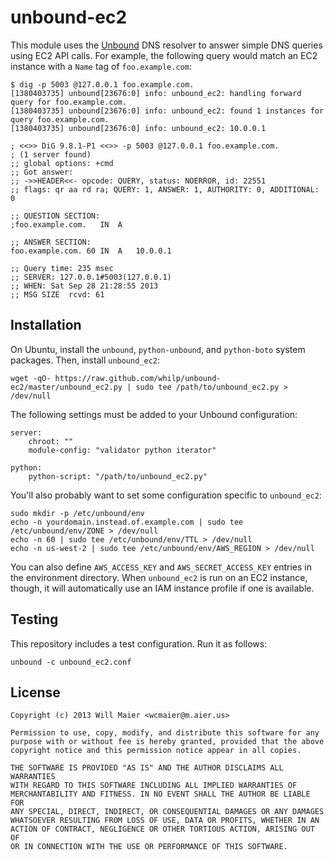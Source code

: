 # unbound-ec2

This module uses the [Unbound](http://unbound.net) DNS resolver to answer simple DNS queries using EC2 API calls. For example, the following query would match an EC2 instance with a `Name` tag of `foo.example.com`:

```
$ dig -p 5003 @127.0.0.1 foo.example.com.
[1380403735] unbound[23676:0] info: unbound_ec2: handling forward query for foo.example.com.
[1380403735] unbound[23676:0] info: unbound_ec2: found 1 instances for query foo.example.com.
[1380403735] unbound[23676:0] info: unbound_ec2: 10.0.0.1

; <<>> DiG 9.8.1-P1 <<>> -p 5003 @127.0.0.1 foo.example.com.
; (1 server found)
;; global options: +cmd
;; Got answer:
;; ->>HEADER<<- opcode: QUERY, status: NOERROR, id: 22551
;; flags: qr aa rd ra; QUERY: 1, ANSWER: 1, AUTHORITY: 0, ADDITIONAL: 0

;; QUESTION SECTION:
;foo.example.com.   IN  A

;; ANSWER SECTION:
foo.example.com. 60 IN  A   10.0.0.1

;; Query time: 235 msec
;; SERVER: 127.0.0.1#5003(127.0.0.1)
;; WHEN: Sat Sep 28 21:28:55 2013
;; MSG SIZE  rcvd: 61
```

## Installation

On Ubuntu, install the `unbound`, `python-unbound`, and `python-boto` system packages. Then, install `unbound_ec2`:

```
wget -qO- https://raw.github.com/whilp/unbound-ec2/master/unbound_ec2.py | sudo tee /path/to/unbound_ec2.py > /dev/null
```

The following settings must be added to your Unbound configuration:

```
server:
    chroot: ""
    module-config: "validator python iterator"

python:
    python-script: "/path/to/unbound_ec2.py"
```

You'll also probably want to set some configuration specific to `unbound_ec2`:

```
sudo mkdir -p /etc/unbound/env
echo -n yourdomain.instead.of.example.com | sudo tee /etc/unbound/env/ZONE > /dev/null
echo -n 60 | sudo tee /etc/unbound/env/TTL > /dev/null
echo -n us-west-2 | sudo tee /etc/unbound/env/AWS_REGION > /dev/null
```

You can also define `AWS_ACCESS_KEY` and `AWS_SECRET_ACCESS_KEY` entries in the environment directory. When `unbound_ec2` is run on an EC2 instance, though, it will automatically use an IAM instance profile if one is available.

## Testing

This repository includes a test configuration. Run it as follows:

```
unbound -c unbound_ec2.conf
```

## License

```
Copyright (c) 2013 Will Maier <wcmaier@m.aier.us>

Permission to use, copy, modify, and distribute this software for any
purpose with or without fee is hereby granted, provided that the above
copyright notice and this permission notice appear in all copies.

THE SOFTWARE IS PROVIDED "AS IS" AND THE AUTHOR DISCLAIMS ALL WARRANTIES
WITH REGARD TO THIS SOFTWARE INCLUDING ALL IMPLIED WARRANTIES OF
MERCHANTABILITY AND FITNESS. IN NO EVENT SHALL THE AUTHOR BE LIABLE FOR
ANY SPECIAL, DIRECT, INDIRECT, OR CONSEQUENTIAL DAMAGES OR ANY DAMAGES
WHATSOEVER RESULTING FROM LOSS OF USE, DATA OR PROFITS, WHETHER IN AN
ACTION OF CONTRACT, NEGLIGENCE OR OTHER TORTIOUS ACTION, ARISING OUT OF
OR IN CONNECTION WITH THE USE OR PERFORMANCE OF THIS SOFTWARE.
```
